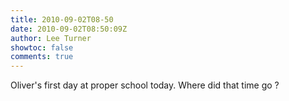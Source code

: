```yaml
---
title: 2010-09-02T08-50
date: 2010-09-02T08:50:09Z
author: Lee Turner
showtoc: false
comments: true
---
```


Oliver's first day at proper school today.  Where did that time go ?

